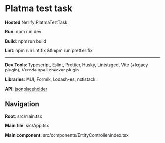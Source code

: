 # Platma test task

**Hosted** [Netlify:PlatmaTestTask](https://platma-test.netlify.app/)

**Run**: npm run dev

**Build**: npm run build

**Lint**: npm run lint:fix && npm run prettier:fix

---

**Dev Tools**: Typescript, Eslint, Prettier, Husky, Lintstaged, Vite (+legacy plugin), Vscode spell checker plugin

**Libraries**: MUI, Formik, Lodash-es, notistack

**API**: [jsonplaceholder](https://jsonplaceholder.typicode.com/)

## Navigation

**Root**: src/main.tsx

**Main file**: src/App.tsx

**Main component**: src/components/EntityController/index.tsx
